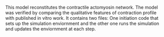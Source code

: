 
This model reconstitutes the contractile actomyosin network.
 The model was verified by comparing the qualitative features of contraction profile with published in vitro work. 
It contains two files: One initiation code that sets up the simulation enviornment and the other one runs the simulation and updates the enviornment at each step. 
